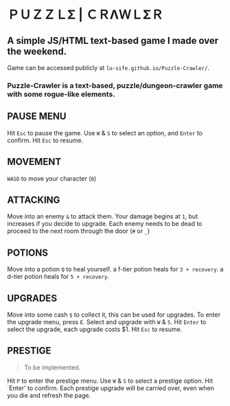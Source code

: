 # ＰＵＺＺＬΣ | ＣＲΛＷＬΣＲ
## A simple JS/HTML text-based game I made over the weekend.

Game can be accessed publicly at `lu-sife.github.io/Puzzle-Crawler/`.


### Puzzle-Crawler is a text-based, puzzle/dungeon-crawler game with some rogue-like elements.

## PAUSE MENU

Hit `Esc` to pause the game.
Use `W` & `S` to select an option, and `Enter` to confirm.
Hit `Esc` to resume.

## MOVEMENT

`WASD` to move your character (`0`)

## ATTACKING

Move into an enemy `&` to attack them.
Your damage begins at `1`, but increases if you decide to upgrade.
Each enemy needs to be dead to proceed to the next room through the door (`#` or `_`)

## POTIONS

Move into a potion `Q` to heal yourself.
a f-tier potion heals for `3 + recovery`.
a d-tier potion heals for `5 + recovery`.

## UPGRADES

Move into some cash `$` to collect it, this can be used for upgrades.
To enter the upgrade menu, press `E`.
Select and upgrade with `W` & `S`.
Hit `Enter` to select the upgrade, each upgrade costs $1.
Hit `Esc` to resume.

## PRESTIGE

> To be implemented.


Hit `P` to enter the prestige menu.
Use `W` & `S` to select a prestige option.
Hit `Enter' to confirm.
Each prestige upgrade will be carried over, even when you die and refresh the page.




